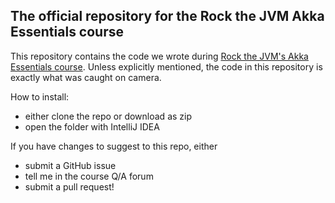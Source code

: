 ## The official repository for the Rock the JVM Akka Essentials course

This repository contains the code we wrote during  [Rock the JVM's Akka Essentials course](https://rockthejvm.com/akka-essentials). Unless explicitly mentioned, the code in this repository is exactly what was caught on camera.

How to install:
- either clone the repo or download as zip
- open the folder with IntelliJ IDEA

If you have changes to suggest to this repo, either
- submit a GitHub issue
- tell me in the course Q/A forum
- submit a pull request!
